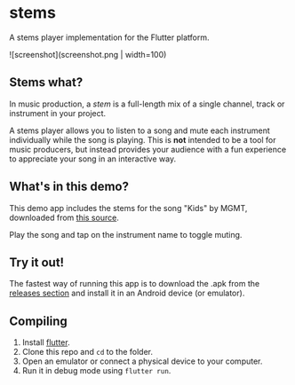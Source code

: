 # stems

A stems player implementation for the Flutter platform.

![screenshot](screenshot.png | width=100)

## Stems what?

In music production, a _stem_ is a full-length mix of a single channel, track or instrument in your project.

A stems player allows you to listen to a song and mute each instrument individually while the song is playing. This is **not** intended to be a tool for music producers, but instead provides your audience with a fun experience to appreciate your song in an interactive way.

## What's in this demo?

This demo app includes the stems for the song "Kids" by MGMT, downloaded from [this source](https://remixpacks.ru/load/2/pop-1-0-9896/).

Play the song and tap on the instrument name to toggle muting.

## Try it out!

The fastest way of running this app is to download the .apk from the [releases section](https://github.com/javorosas/flutter_stems/releases) and install it in an Android device (or emulator).

## Compiling

1. Install [flutter](https://flutter.io/docs/get-started/install).
2. Clone this repo and `cd` to the folder.
3. Open an emulator or connect a physical device to your computer.
4. Run it in debug mode using `flutter run`.
